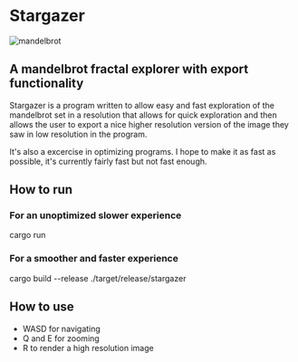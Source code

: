 # Stargazer
![mandelbrot](https://user-images.githubusercontent.com/24441325/232087718-80ead6b4-b8ab-4e8d-a0da-6ae0724b1828.png)
## A mandelbrot fractal explorer with export functionality

Stargazer is a program written to allow easy and fast exploration of the mandelbrot set in a resolution that allows for 
quick exploration and then allows the user to export a nice higher resolution version of the image they saw in low resolution in the program.

It's also a excercise in optimizing programs. I hope to make it as fast as possible, it's currently fairly fast but not fast enough.

## How to run
### For an unoptimized slower experience
  cargo run
### For a smoother and faster experience
  cargo build --release
  ./target/release/stargazer

## How to use
- WASD for navigating
- Q and E for zooming
- R to render a high resolution image

